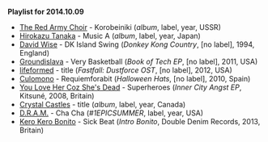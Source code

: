 **Playlist for 2014.10.09**

* [The Red Army Choir](http://musicbrainz.org/artist/4f6654b3-0ae3-44bc-9bed-e9477446beab) - Korobeiniki (_album_, label, year, USSR)
* [Hirokazu Tanaka](http://musicbrainz.org/artist/62bc7b78-0b20-4055-9791-9f051006b364) - Music A (_album_, label, year, Japan)
* [David Wise](http://musicbrainz.org/artist/ae29aae4-abfb-4609-8f54-417b1f4d64cc) - DK Island Swing (_Donkey Kong Country_, [no label], 1994, England)
* [Groundislava](http://musicbrainz.org/artist/2de5c744-20e7-4a4a-a5a0-f42ac8af229f) - Very Basketball  (_Book of Tech EP_, [no label], 2011, USA)
* [lifeformed](http://musicbrainz.org/artist/644b80c2-2163-48f6-9d18-8e59f3cc082a) - title (_Fastfall: Dustforce OST_, [no label], 2012, USA)
* [Culomono](http://musicbrainz.org/artist/87f9d40f-fe39-4698-b721-0486ceb61a5e) - Requiemforabit (_Halloween Hats_, [no label], 2010, Spain)
* [You Love Her Coz She's Dead](http://musicbrainz.org/artist/5b61183f-2dfd-4b08-aa7f-7b6c2b68d658) - Superheroes (_Inner City Angst EP_, Kitsuné, 2008, Britain)
* [Crystal Castles](http://musicbrainz.org/artist/b1570544-93ab-4b2b-8398-131735394202) - title (_album_, label, year, Canada)
* [D.R.A.M.](https://musicbrainz.org/artist/6247d69d-426f-440f-97e0-74a9a0b00358) - Cha Cha (_#1EPICSUMMER_, label, year, USA)
* [Kero Kero Bonito](http://musicbrainz.org/artist/5e284bdc-3774-41dc-b5e2-b125d0349acf) - Sick Beat (_Intro Bonito_, Double Denim Records, 2013, Britain)